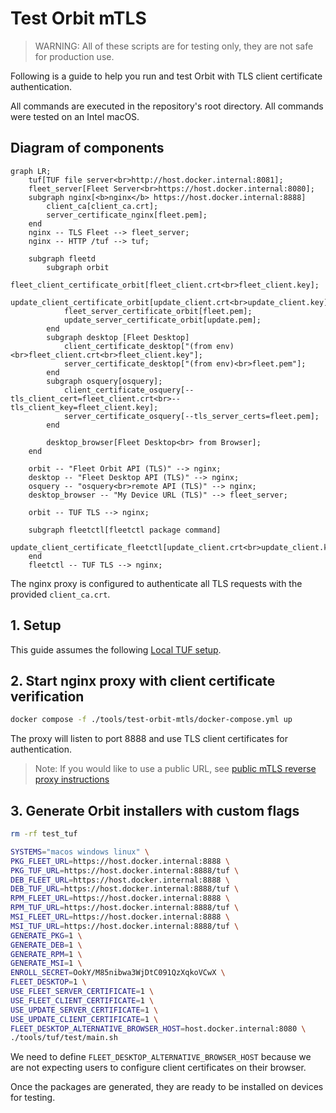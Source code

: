 # Test Orbit mTLS

> WARNING: All of these scripts are for testing only, they are not safe for production use.

Following is a guide to help you run and test Orbit with TLS client certificate authentication.

All commands are executed in the repository's root directory.
All commands were tested on an Intel macOS.

## Diagram of components

```mermaid
graph LR;
    tuf[TUF file server<br>http://host.docker.internal:8081];
    fleet_server[Fleet Server<br>https://host.docker.internal:8080];
    subgraph nginx[<b>nginx</b> https://host.docker.internal:8888]
        client_ca[client_ca.crt];
        server_certificate_nginx[fleet.pem];
    end
    nginx -- TLS Fleet --> fleet_server;
    nginx -- HTTP /tuf --> tuf;

    subgraph fleetd
        subgraph orbit
            fleet_client_certificate_orbit[fleet_client.crt<br>fleet_client.key];
            update_client_certificate_orbit[update_client.crt<br>update_client.key];
            fleet_server_certificate_orbit[fleet.pem];
            update_server_certificate_orbit[update.pem];
        end
        subgraph desktop [Fleet Desktop]
            client_certificate_desktop["(from env)<br>fleet_client.crt<br>fleet_client.key"];
            server_certificate_desktop["(from env)<br>fleet.pem"];
        end
        subgraph osquery[osquery];
            client_certificate_osquery[--tls_client_cert=fleet_client.crt<br>--tls_client_key=fleet_client.key];
            server_certificate_osquery[--tls_server_certs=fleet.pem];
        end

        desktop_browser[Fleet Desktop<br> from Browser];
    end

    orbit -- "Fleet Orbit API (TLS)" --> nginx;
    desktop -- "Fleet Desktop API (TLS)" --> nginx;
    osquery -- "osquery<br>remote API (TLS)" --> nginx;
    desktop_browser -- "My Device URL (TLS)" --> fleet_server;

    orbit -- TUF TLS --> nginx;

    subgraph fleetctl[fleetctl package command]
        update_client_certificate_fleetctl[update_client.crt<br>update_client.key];
    end
    fleetctl -- TUF TLS --> nginx;
```

The nginx proxy is configured to authenticate all TLS requests with the provided `client_ca.crt`.

## 1. Setup

This guide assumes the following [Local TUF setup](../tuf/test/README.md#setup).

## 2. Start nginx proxy with client certificate verification

```sh
docker compose -f ./tools/test-orbit-mtls/docker-compose.yml up
```

The proxy will listen to port 8888 and use TLS client certificates for authentication.

> Note: If you would like to use a public URL, see [public mTLS reverse proxy instructions](../../docs/Contributing/guides/mtls-reverse-proxy-setup.md)

## 3. Generate Orbit installers with custom flags

```sh
rm -rf test_tuf

SYSTEMS="macos windows linux" \
PKG_FLEET_URL=https://host.docker.internal:8888 \
PKG_TUF_URL=https://host.docker.internal:8888/tuf \
DEB_FLEET_URL=https://host.docker.internal:8888 \
DEB_TUF_URL=https://host.docker.internal:8888/tuf \
RPM_FLEET_URL=https://host.docker.internal:8888 \
RPM_TUF_URL=https://host.docker.internal:8888/tuf \
MSI_FLEET_URL=https://host.docker.internal:8888 \
MSI_TUF_URL=https://host.docker.internal:8888/tuf \
GENERATE_PKG=1 \
GENERATE_DEB=1 \
GENERATE_RPM=1 \
GENERATE_MSI=1 \
ENROLL_SECRET=OokY/M85nibwa3WjDtC091QzXqkoVCwX \
FLEET_DESKTOP=1 \
USE_FLEET_SERVER_CERTIFICATE=1 \
USE_FLEET_CLIENT_CERTIFICATE=1 \
USE_UPDATE_SERVER_CERTIFICATE=1 \
USE_UPDATE_CLIENT_CERTIFICATE=1 \
FLEET_DESKTOP_ALTERNATIVE_BROWSER_HOST=host.docker.internal:8080 \
./tools/tuf/test/main.sh
```

We need to define `FLEET_DESKTOP_ALTERNATIVE_BROWSER_HOST` because we are not expecting users to configure client certificates on their browser.

Once the packages are generated, they are ready to be installed on devices for testing.